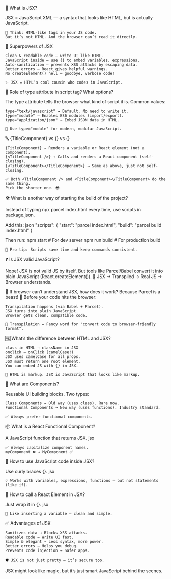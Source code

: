 💬 What is JSX? 

JSX = JavaScript XML — a syntax that looks like HTML, but is actually JavaScript. 

    🧷 Think: HTML-like tags in your JS code.
    But it’s not HTML. And the browser can’t read it directly. 
      
🦸 Superpowers of JSX 

    Clean & readable code — write UI like HTML.
    JavaScript inside — use {} to embed variables, expressions.
    Auto-sanitization — prevents XSS attacks by escaping data.
    Better errors — React gives helpful warnings.
    No createElement() hell — goodbye, verbose code!
     
    ✨ JSX = HTML’s cool cousin who codes in JavaScript. 
     
🔌 Role of type attribute in script tag? What options? 

The type attribute tells the browser what kind of script it is. 
Common values: 

    type="text/javascript" → Default. No need to write it.
    type="module" → Enables ES6 modules (import/export).
    type="application/json" → Embed JSON data in HTML.  

    🚀 Use type="module" for modern, modular JavaScript. 
     
🔤 {TitleComponent} vs {<TitleComponent/>} vs {<TitleComponent></TitleComponent>} 

    {TitleComponent} → Renders a variable or React element (not a component).
    {<TitleComponent />} → Calls and renders a React component (self-closing).
    {<TitleComponent></TitleComponent>} → Same as above, just not self-closing.
     
    ✅ Both <TitleComponent /> and <TitleComponent></TitleComponent> do the same thing.
    Pick the shorter one. 😎 
      
🛠️ What is another way of starting the build of the project? 

Instead of typing npx parcel index.html every time, use scripts in package.json. 

Add this: 
json
"scripts": {
  "start": "parcel index.html",
  "build": "parcel build index.html"
}
 
Then run: 
npm start           # For dev server
npm run build       # For production build
 
    🎯 Pro tip: Scripts save time and keep commands consistent. 
     
❓ Is JSX valid JavaScript? 

Nope! JSX is not valid JS by itself. 
But tools like Parcel/Babel convert it into plain JavaScript (React.createElement()). 
    🔄 JSX → Transpiled → Real JS → Browser understands. 
     
🤔 If browser can’t understand JSX, how does it work? 
Because Parcel is a beast! 🐉 
Before your code hits the browser: 

    Transpilation happens (via Babel + Parcel).
    JSX turns into plain JavaScript.
    Browser gets clean, compatible code.
     
    🔄 Transpilation = Fancy word for "convert code to browser-friendly format". 
      
🆚 What’s the difference between HTML and JSX? 

    class in HTML → className in JSX
    onclick → onClick (camelCase!)
    JSX uses camelCase for all props.
    JSX must return one root element.
    You can embed JS with {} in JSX.
     
    🧱 HTML is markup. JSX is JavaScript that looks like markup. 
     
🧩 What are Components? 

Reusable UI building blocks. 
Two types: 

    Class Components → Old way (uses class). Rare now.
    Functional Components → New way (uses functions). Industry standard.
     
    ✅ Always prefer functional components. 
      
📦 What is a React Functional Component? 

A JavaScript function that returns JSX. 
jsx
 
<!-- const MyComponent = () => <h1>Namaste React!</h1>; -->
 
    ✅ Always capitalize component names.
    myComponent ❌ → MyComponent ✅ 
     
🧮 How to use JavaScript code inside JSX? 

Use curly braces {}. 
jsx
<!-- const number = 10000;
const Heading = () => (
  <div>{number}</div>
); -->
 
    💡 Works with variables, expressions, functions — but not statements (like if). 
     
🔁 How to call a React Element in JSX? 

Just wrap it in {}. 
jsx
<!-- const Title = <h1>Hello</h1>;
const App = () => <div>{Title}</div>; -->
 
    🔄 Like inserting a variable — clean and simple. 
     
✅ Advantages of JSX 

    Sanitizes data → Blocks XSS attacks.
    Readable code → Write UI fast.
    Simple & elegant → Less syntax, more power.
    Better errors → Helps you debug.
    Prevents code injection → Safer apps.
     
    🛡️ JSX is not just pretty — it’s secure too. 
     
JSX might look like magic, but it’s just smart JavaScript behind the scenes.